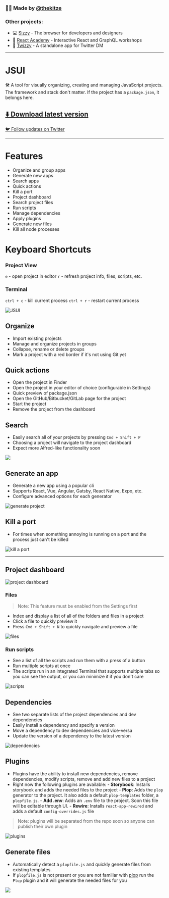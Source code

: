 ### 🙋‍♂️ Made by [@thekitze](https://twitter.com/thekitze)  

### Other projects:
- 💻 [Sizzy](https://sizzy.co) - The browser for developers and designers
- 🏫 [React Academy](https://reactacademy.io) - Interactive React and GraphQL workshops
- 💌 [Twizzy](https://twizzy.app) - A standalone app for Twitter DM

--- 

# JSUI

🛠 A tool for visually organizing, creating and managing JavaScript projects. The framework and stack don't matter. If the project has a `package.json`, it belongs here.

## [⬇️ Download latest version](https://github.com/kitze/JSUI/releases/latest)
[🐦 Follow updates on Twitter](https://twitter.com/jsui_app)  

---

# Features

- Organize and group apps
- Generate new apps
- Search apps
- Quick actions
- Kill a port
- Project dashboard
- Search project files
- Run scripts
- Manage dependencies
- Apply plugins
- Generate new files
- Kill all node processes

# Keyboard Shortcuts

### Project View
`e` - open project in editor
`r` - refresh project info, files, scripts, etc. 

### Terminal
`ctrl + c` - kill current process
`ctrl + r` - restart current process

![JSUI](https://i.imgur.com/tDHfoRV.png)

## Organize

- Import existing projects
- Manage and organize projects in groups
- Collapse, rename or delete groups
- Mark a project with a red border if it's not using Git yet

## Quick actions

- Open the project in Finder
- Open the project in your editor of choice (configurable in Settings)
- Quick preview of package.json
- Open the GitHub/Bitbucket/GitLab page for the project
- Start the project
- Remove the project from the dashboard

## Search

- Easily search all of your projects by pressing `Cmd + Shift + P`
- Choosing a project will navigate to the project dashboard
- Expect more Alfred-like functionality soon

![](https://i.imgur.com/XwYX8EE.gif)

## Generate an app

- Generate a new app using a popular cli
- Supports React, Vue, Angular, Gatsby, React Native, Expo, etc.
- Configure advanced options for each generator

![generate project](https://i.imgur.com/mCIkz1t.gif)

## Kill a port

- For times when something annoying is running on a port and the process just can't be killed

![kill a port](https://i.imgur.com/OvrnaFU.gif)

---

## Project dashboard

![project dashboard](https://i.imgur.com/UPJOmcC.png)

### Files

> Note: This feature must be enabled from the Settings first

- Index and display a list of all of the folders and files in a project
- Click a file to quickly preview it
- Press `Cmd + Shift + N` to quickly navigate and preview a file

![files](https://i.imgur.com/yuyleHe.gif)

### Run scripts

- See a list of all the scripts and run them with a press of a button
- Run multiple scripts at once
- The scripts run in an integrated Terminal that supports multiple tabs so you can see the output, or you can minimize it if you don't care

![scripts](https://i.imgur.com/bdtrVK4.gif)

## Dependencies

- See two separate lists of the project dependencies and dev dependencies
- Easily install a dependency and specify a version
- Move a dependency to dev dependencies and vice-versa
- Update the version of a dependency to the latest version

![dependencies](https://i.imgur.com/LxQe2mf.gif)

## Plugins

- Plugins have the ability to install new dependencies, remove dependencies, modify scripts, remove and add new files to a project
- Right now the following plugins are available: - **Storybook**: Installs storybook and adds the needed files to the project - **Plop**: Adds the `plop` generator to the project. It also adds a default `plop-templates` folder, a `plopfile.js`. - **Add .env**: Adds an `.env` file to the project. Soon this file will be editable through UI. - **Rewire**: Installs `react-app-rewired` and adds a default `config-overrides.js` file

> Note: plugins will be separated from the repo soon so anyone can publish their own plugin

![plugins](https://i.imgur.com/83OaMMM.gif)

## Generate files

- Automatically detect a `plopfile.js` and quickly generate files from existing templates.
- If `plopfile.js` is not present or you are not familiar with [plop](https://github.com/amwmedia/plop) run the `Plop` plugin and it will generate the needed files for you

![](https://i.imgur.com/nJQsQwE.gif)
